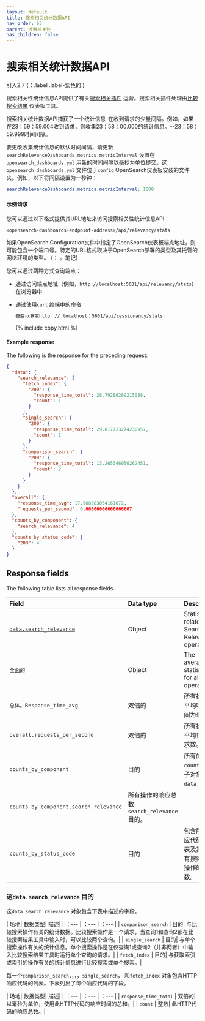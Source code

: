 ```yaml
---
layout: default
title: 搜索相关统计数据API
nav_order: 65
parent: 搜索相关性
has_children: false
---
```


# 搜索相关统计数据API
引入2.7
{：.label .label-紫色的 }

搜索相关性统计信息API提供了有关[搜索相关插件](https://github.com/opensearch-project/dashboards-search-relevance) 运营。搜索相关插件处理由[比较搜索结果]({{site.url}}{{site.baseurl}}/search-plugins/search-relevance) 仪表板工具。

搜索相关统计数据API捕获了一个统计信息-在收到请求的少量间隔。例如，如果在23：59：59.004收到请求，则收集23：58：00.000的统计信息。--23：58：59.999时间间隔。

要更改收集统计信息的默认时间间隔，请更新`searchRelevanceDashboards.metrics.metricInterval` 设置在`opensearch_dashboards.yml` 用新的时间间隔以毫秒为单位提交。这`opensearch_dashboards.yml` 文件位于`config` OpenSearch仪表板安装的文件夹。例如，以下将间隔设置为一秒钟：

```yml
searchRelevanceDashboards.metrics.metricInterval: 1000 
```

#### 示例请求

您可以通过以下格式提供其URL地址来访问搜索相关性统计信息API：

```
<opensearch-dashboards-endpoint-address>/api/relevancy/stats
```

如果OpenSearch Configuration文件中指定了OpenSearch仪表板端点地址，则可能包含一个端口号。特定的URL格式取决于OpenSearch部署的类型及其托管的网络环境的类型。
{： 。笔记}

您可以通过两种方式查询端点：
  
  - 通过访问端点地址（例如，`http://localhost:5601/api/relevancy/stats`）在浏览器中

  - 通过使用`curl` 终端中的命令：
    ```bash
    卷曲-x获取http：// localhost：5601/api/cessionancy/stats
    ```
    {% include copy.html %}

#### Example response

The following is the response for the preceding request:

```json
{
  "data": {
    "search_relevance": {
      "fetch_index": {
        "200": {
          "response_time_total": 28.79286289215088,
          "count": 1
        }
      },
      "single_search": {
        "200": {
          "response_time_total": 29.817723274230957,
          "count": 1
        }
      },
      "comparison_search": {
        "200": {
          "response_time_total": 13.265346050262451,
          "count": 2
        }
      }
    }
  },
  "overall": {
    "response_time_avg": 17.968983054161072,
    "requests_per_second": 0.06666666666666667
  },
  "counts_by_component": {
    "search_relevance": 4
  },
  "counts_by_status_code": {
    "200": 4
  }
}
```

## Response fields

The following table lists all response fields.

| Field | Data type | Description |
| :--- | :--- | :--- | 
| [`data.search_relevance`](#the-datasearch_relevance-object) | Object | Statistics related to Search Relevance operations. |
| `全面的` | Object | The average statistics for all operations. |
| `总体。Response_time_avg` | 双倍的| 所有操作的平均响应时间为毫秒。|
| `overall.requests_per_second` | 双倍的| 所有操作的平均每秒请求数。|
| `counts_by_component` | 目的| 所有的总和`count` 所有子对象的值`data` 目的。|
| `counts_by_component.search_relevance` | 所有操作的响应总数`search_relevance` 目的。|
| `counts_by_status_code` | 目的| 包含所有响应代码的列表及其对所有搜索相关操作的计数。|

### 这`data.search_relevance` 目的

这`data.search_relevance` 对象包含下表中描述的字段。

| 场地| 数据类型| 描述|
| ：--- | ：--- | ：--- |
| `comparison_search` | 目的| 与比较搜索操作有关的统计数据。比较搜索操作是一个请求，当查询1和查询2都在比较搜索结果工具中输入时，可以比较两个查询。|
| `single_search` | 目的| 与单个搜索操作有关的统计信息。单个搜索操作是在仅查询1或查询2（并非两者）中输入比较搜索结果工具时运行单个查询的请求。|
| `fetch_index` | 目的| 与获取索引或索引的操作有关的统计信息进行比较搜索或单个搜索。|

每一个`comparison_search`，，，，`single_search`， 和`fetch_index` 对象包含HTTP响应代码的列表。下表列出了每个响应代码的字段。

| 场地| 数据类型| 描述|
| ：--- | ：--- | ：--- |
| `response_time_total` | 双倍的| 以毫秒为单位，使用此HTTP代码的响应时间的总和。|
| `count` | 整数| 此HTTP代码的响应总数。|


